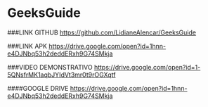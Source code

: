 # GeeksGuide

###LINK GITHUB
https://github.com/LidianeAlencar/GeeksGuide


###LINK APK
https://drive.google.com/open?id=1hnn-e4DJNbq53h2deddERxh9G74SMkja


###VIDEO DEMONSTRATIVO
https://drive.google.com/open?id=1-5QNsfrMK1aqbJYIdVt3mr0t9rOGXqtf


####GOOGLE DRIVE
https://drive.google.com/open?id=1hnn-e4DJNbq53h2deddERxh9G74SMkja